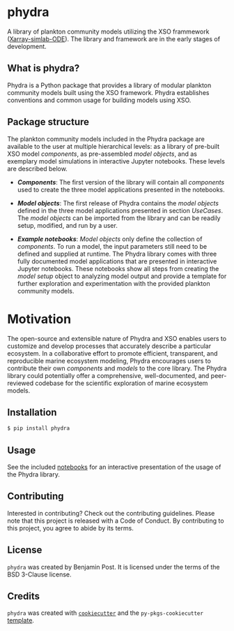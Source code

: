 # phydra

A library of plankton community models utilizing the XSO frammework ([Xarray-simlab-ODE](https://github.com/ben1post/xarray-simlab-ode)). The library and framework are in the early stages of development.

## What is phydra?
Phydra is a Python package that provides a library of modular plankton community models built using the XSO framework. Phydra establishes conventions and common usage for building models using XSO.

## Package structure
The plankton community models included in the Phydra package are available to the user at multiple hierarchical levels: as a library of pre-built XSO model _components_, as pre-assembled _model objects_, and as exemplary model simulations in interactive Jupyter notebooks. These levels are described below.


- _**Components**_: The first version of the library will contain all _components_ used to create the three model applications presented in the notebooks.
    
- _**Model objects**_: The first release of Phydra contains the _model objects_ defined in the three model applications presented in section _UseCases_. The _model objects_ can be imported from the library and can be readily setup, modified, and run by a user.
    
- _**Example notebooks**_: _Model objects_ only define the collection of _components_. To run a model, the input parameters still need to be defined and supplied at runtime. The Phydra library comes with three fully documented model applications that are presented in interactive Jupyter notebooks. These notebooks show all steps from creating the _model setup_ object to analyzing model output and provide a template for further exploration and experimentation with the provided plankton community models.
    

# Motivation

The open-source and extensible nature of Phydra and XSO enables users to customize and develop processes that accurately describe a particular ecosystem. In a collaborative effort to promote efficient, transparent, and reproducible marine ecosystem modeling, Phydra encourages users to contribute their own _components_ and _models_ to the core library. The Phydra library could potentially offer a comprehensive, well-documented, and peer-reviewed codebase for the scientific exploration of marine ecosystem models.

## Installation

```bash
$ pip install phydra
```

## Usage

See the included [notebooks](https://github.com/ben1post/phydra/tree/master/notebooks) for an interactive presentation of the usage of the Phydra library.

## Contributing

Interested in contributing? Check out the contributing guidelines. Please note that this project is released with a Code of Conduct. By contributing to this project, you agree to abide by its terms.

## License

`phydra` was created by Benjamin Post. It is licensed under the terms of the BSD 3-Clause license.

## Credits

`phydra` was created with [`cookiecutter`](https://cookiecutter.readthedocs.io/en/latest/) and the `py-pkgs-cookiecutter` [template](https://github.com/py-pkgs/py-pkgs-cookiecutter).
